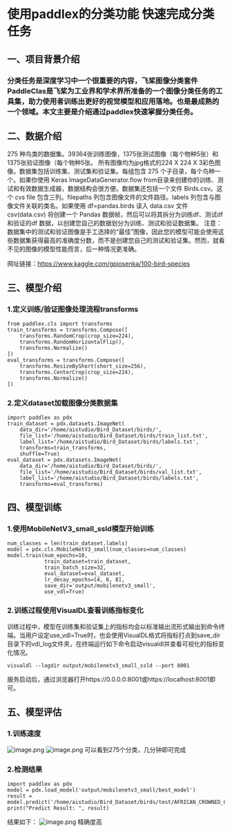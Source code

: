 # 使用paddlex的分类功能 快速完成分类任务

## 一、项目背景介绍

### 分类任务是深度学习中一个很重要的内容，飞桨图像分类套件PaddleClas是飞桨为工业界和学术界所准备的一个图像分类任务的工具集，助力使用者训练出更好的视觉模型和应用落地。也是最成熟的一个领域。本文主要是介绍通过paddlex快速掌握分类任务。

## 二、数据介绍
275 种鸟类的数据集。39364张训练图像，1375张测试图像（每个物种5张）和1375张验证图像（每个物种5张。
所有图像均为jpg格式的224 X 224 X 3彩色图像。数据集包括训练集、测试集和验证集。每组包含 275 个子目录，每个鸟种一个。如果你使用 Keras ImageDataGenerator.flow from目录来创建你的训练、测试和有效数据生成器，数据结构会很方便。数据集还包括一个文件 Birds.csv。这个 cvs file 包含三列。filepaths 列包含图像文件的文件路径。labels 列包含与图像文件关联的类名。如果使用 df=pandas.birds 读入 data.csv 文件csv(data.csv) 将创建一个 Pandas 数据帧，然后可以将其拆分为训练df、测试df 和验证的df 数据，以创建您自己的数据划分为训练、测试和验证数据集。
注意：数据集中的测试和验证图像是手工选择的“最佳”图像，因此您的模型可能会使用这些数据集获得最高的准确度分数，而不是创建您自己的测试和验证集。然而，就看不见的图像的模型性能而言，后一种情况更准确。
 
网址链接：https://www.kaggle.com/gpiosenka/100-bird-species


## 三、模型介绍

### 1.定义训练/验证图像处理流程transforms
```
from paddlex.cls import transforms
train_transforms = transforms.Compose([
    transforms.RandomCrop(crop_size=224),
    transforms.RandomHorizontalFlip(),
    transforms.Normalize()
])
eval_transforms = transforms.Compose([
    transforms.ResizeByShort(short_size=256),
    transforms.CenterCrop(crop_size=224),
    transforms.Normalize()
])
```

### 2.定义dataset加载图像分类数据集

```
import paddlex as pdx
train_dataset = pdx.datasets.ImageNet(
    data_dir='/home/aistudio/Bird_Dataset/birds/',
    file_list='/home/aistudio/Bird_Dataset/birds/train_list.txt',
    label_list='/home/aistudio/Bird_Dataset/birds/labels.txt',
    transforms=train_transforms,
    shuffle=True)
eval_dataset = pdx.datasets.ImageNet(
    data_dir='/home/aistudio/Bird_Dataset/birds/',
    file_list='/home/aistudio/Bird_Dataset/birds/val_list.txt',
    label_list='/home/aistudio/Bird_Dataset/birds/labels.txt',
    transforms=eval_transforms)
```


## 四、模型训练
### 1.使用MobileNetV3_small_ssld模型开始训练
```
num_classes = len(train_dataset.labels)
model = pdx.cls.MobileNetV3_small(num_classes=num_classes)
model.train(num_epochs=10,
            train_dataset=train_dataset,
            train_batch_size=32,
            eval_dataset=eval_dataset,
            lr_decay_epochs=[4, 6, 8],
            save_dir='output/mobilenetv3_small',
            use_vdl=True)
```
### 2.训练过程使用VisualDL查看训练指标变化
训练过程中，模型在训练集和验证集上的指标均会以标准输出流形式输出到命令终端。当用户设定use_vdl=True时，也会使用VisualDL格式将指标打点到save_dir目录下的vdl_log文件夹，在终端运行如下命令启动visualdl并查看可视化的指标变化情况。
```
visualdl --logdir output/mobilenetv3_small_ssld --port 8001
```
服务启动后，通过浏览器打开https://0.0.0.0:8001或https://localhost:8001即可。


## 五、模型评估
### 1.训练速度
![image.png](attachment:301cd525-4f68-4485-b5bc-fdcebe12b782.png)
![image.png](attachment:2bae04d4-5c4f-42d0-9aa4-5e706a5a06ff.png)
可以看到275个分类，几分钟即可完成
### 2.检测结果
```
import paddlex as pdx
model = pdx.load_model('output/mobilenetv3_small/best_model')
result = model.predict('/home/aistudio/Bird_Dataset/birds/test/AFRICAN_CROWNED_CRANE/1.jpg')
print("Predict Result: ", result)
```
结果如下：
![image.png](attachment:fc8b4c2e-8190-4cff-a793-f4367077c7a6.png)
精确度高


